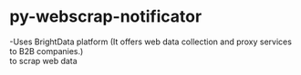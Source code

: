 # py-webscrap-notificator

-Uses BrightData platform (It offers web data collection and proxy services to B2B companies.) \
  to scrap web data
